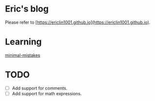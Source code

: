 # Eric's blog
Please refer to [https://ericlin1001.github.io](https://ericlin1001.github.io).

# Learning
[minimal-mistakes](https://mmistakes.github.io/minimal-mistakes/)

# TODO
* [ ] Add support for comments.
* [ ] Add support for math expressions.

